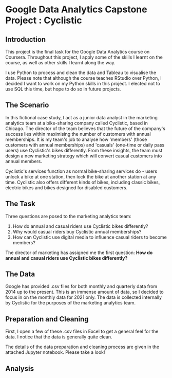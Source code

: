 # Google Data Analytics Capstone Project : Cyclistic

## Introduction
This project is the final task for the Google Data Analytics course on Coursera. Throughout this project, I apply some of the skills I learnt on the course, as well as other skills I learnt along the way.

I use Python to process and clean the data and Tableau to visualise the data. Please note that although the course teaches RStudio over Python, I decided I want to work on my Python skills in this project. I elected not to use SQL this time, but hope to do so in future projects.

## The Scenario
In this fictional case study, I act as a junior data analyst in the marketing analytics team at a bike-sharing company called Cyclistic, based in Chicago. The director of the team believes that the future of the company's success lies within maximising the number of customers with annual memberships. It is my team's job to analyse how 'members' (those customers with annual memberships) and 'casuals' (one-time or daily pass users) use Cyclistic's bikes differently. From these insights, the team must design a new marketing strategy which will convert casual customers into annual members.

Cyclistic's services function as normal bike-sharing services do - users unlock a bike at one station, then lock the bike at another station at any time. Cyclistic also offers different kinds of bikes, including classic bikes, electric bikes and bikes designed for disabled customers.

## The Task
Three questions are posed to the marketing analytics team:
1. How do annual and casual riders use Cyclistic bikes differently?
2. Why would casual riders buy Cyclistic annual memberships?
3. How can Cyclistic use digital media to influence casual riders to become members?

The director of marketing has assigned me the first question: **How do annual and casual riders use Cyclistic bikes differently?**


## The Data
Google has provided .csv files for both monthly and quarterly data from 2014 up to the present. This is an immense amount of data, so I decided to focus in on the monthly data for 2021 only. The data is collected internally by Cyclistic for the purposes of the marketing analytics team.

## Preparation and Cleaning
First, I open a few of these .csv files in Excel to get a general feel for the data. I notice that the data is generally quite clean.

The details of the data preparation and cleaning process are given in the attached Jupyter notebook. Please take a look!

## Analysis










